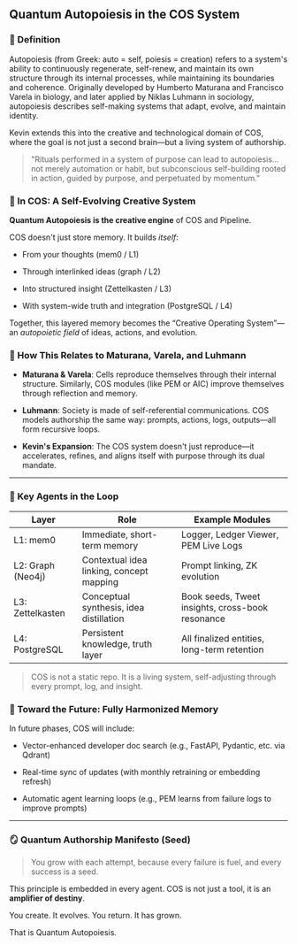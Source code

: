 ## Quantum Autopoiesis in the COS System

### 🧬 Definition

Autopoiesis (from Greek: auto = self, poiesis = creation) refers to a system's ability to continuously regenerate, self-renew, and maintain its own structure through its internal processes, while maintaining its boundaries and coherence. Originally developed by Humberto Maturana and Francisco Varela in biology, and later applied by Niklas Luhmann in sociology, autopoiesis describes self-making systems that adapt, evolve, and maintain identity.

Kevin extends this into the creative and technological domain of COS, where the goal is not just a second brain—but a living system of authorship.

> "Rituals performed in a system of purpose can lead to autopoiesis… not merely automation or habit, but subconscious self-building rooted in action, guided by purpose, and perpetuated by momentum."

### 🌌 In COS: A Self-Evolving Creative System

**Quantum Autopoiesis is the creative engine** of COS and Pipeline.

COS doesn't just store memory. It builds *itself*:

- From your thoughts (mem0 / L1)

- Through interlinked ideas (graph / L2)

- Into structured insight (Zettelkasten / L3)

- With system-wide truth and integration (PostgreSQL / L4)

Together, this layered memory becomes the “Creative Operating System”—an *autopoietic field* of ideas, actions, and evolution.

### 🔁 How This Relates to Maturana, Varela, and Luhmann

- **Maturana & Varela**: Cells reproduce themselves through their internal structure. Similarly, COS modules (like PEM or AIC) improve themselves through reflection and memory.

- **Luhmann**: Society is made of self-referential communications. COS models authorship the same way: prompts, actions, logs, outputs—all form recursive loops.

- **Kevin's Expansion**: The COS system doesn't just reproduce—it accelerates, refines, and aligns itself with purpose through its dual mandate.

- - -

### 🧠 Key Agents in the Loop

| Layer | Role | Example Modules
| ----- | -----| ------|
|L1: mem0| Immediate, short-term memory | Logger, Ledger Viewer, PEM Live Logs |
|L2: Graph (Neo4j) | Contextual idea linking, concept mapping| Prompt linking, ZK evolution |
|L3: Zettelkasten | Conceptual synthesis, idea distillation | Book seeds, Tweet insights, cross-book resonance |
|L4: PostgreSQL | Persistent knowledge, truth layer | All finalized entities, long-term retention|

> COS is not a static repo. It is a living system, self-adjusting through every prompt, log, and insight.

### 🌱 Toward the Future: Fully Harmonized Memory

In future phases, COS will include:

- Vector-enhanced developer doc search (e.g., FastAPI, Pydantic, etc. via Qdrant)

- Real-time sync of updates (with monthly retraining or embedding refresh)

- Automatic agent learning loops (e.g., PEM learns from failure logs to improve prompts)

- - -

### 🪞 Quantum Authorship Manifesto (Seed)

> You grow with each attempt, because every failure is fuel, and every success is a seed.

This principle is embedded in every agent. COS is not just a tool, it is an **amplifier of destiny**.

You create. It evolves. You return. It has grown.

That is Quantum Autopoiesis.
